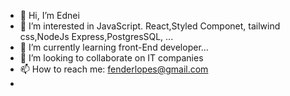 - 👋 Hi, I’m  Ednei
- 👀 I’m interested in JavaScript. React,Styled Componet, tailwind css,NodeJs Express,PostgresSQL, ...
- 🌱 I’m currently learning front-End developer...
- 💞️ I’m looking to collaborate on IT companies
- 📫 How to reach me: fenderlopes@gmail.com 
- 

<!---
Edy-ux/Edy-ux is a ✨ special ✨ repository because its `README.md` (this file) appears on your GitHub profile.
You can click the Preview link to take a look at your changes.
--->
